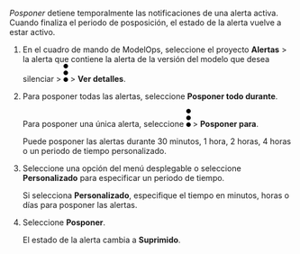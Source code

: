 *Posponer* detiene temporalmente las notificaciones de una alerta activa. Cuando finaliza el periodo de posposición, el estado de la alerta vuelve a estar activo.

1.  En el cuadro de mando de ModelOps, seleccione el proyecto **Alertas** \> la alerta que contiene la alerta de la versión del modelo que desea silenciar \> ![kebab menu](Images/zsz1597101912145.svg) \> **Ver detalles**.

2.  Para posponer todas las alertas, seleccione **Posponer todo durante**.

    Para posponer una única alerta, seleccione ![kebab menu](Images/zsz1597101912145.svg) \> **Posponer para**.

    Puede posponer las alertas durante 30 minutos, 1 hora, 2 horas, 4 horas o un periodo de tiempo personalizado.

3.  Seleccione una opción del menú desplegable o seleccione **Personalizado** para especificar un periodo de tiempo.

    Si selecciona **Personalizado**, especifique el tiempo en minutos, horas o días para posponer las alertas.

4.  Seleccione **Posponer**.

    El estado de la alerta cambia a **Suprimido**.
